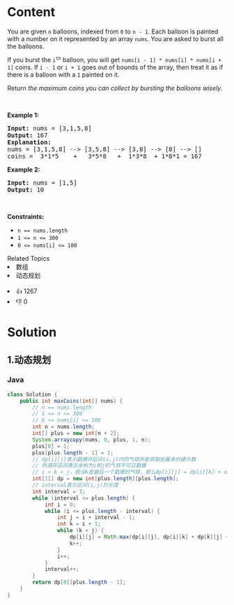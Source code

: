 # Content
<p>You are given <code>n</code> balloons, indexed from <code>0</code> to <code>n - 1</code>. Each balloon is painted with a number on it represented by an array <code>nums</code>. You are asked to burst all the balloons.</p>

<p>If you burst the <code>i<sup>th</sup></code> balloon, you will get <code>nums[i - 1] * nums[i] * nums[i + 1]</code> coins. If <code>i - 1</code> or <code>i + 1</code> goes out of bounds of the array, then treat it as if there is a balloon with a <code>1</code> painted on it.</p>

<p>Return <em>the maximum coins you can collect by bursting the balloons wisely</em>.</p>

<p>&nbsp;</p>
<p><strong class="example">Example 1:</strong></p>

<pre>
<strong>Input:</strong> nums = [3,1,5,8]
<strong>Output:</strong> 167
<strong>Explanation:</strong>
nums = [3,1,5,8] --&gt; [3,5,8] --&gt; [3,8] --&gt; [8] --&gt; []
coins =  3*1*5    +   3*5*8   +  1*3*8  + 1*8*1 = 167</pre>

<p><strong class="example">Example 2:</strong></p>

<pre>
<strong>Input:</strong> nums = [1,5]
<strong>Output:</strong> 10
</pre>

<p>&nbsp;</p>
<p><strong>Constraints:</strong></p>

<ul>
 <li><code>n == nums.length</code></li>
 <li><code>1 &lt;= n &lt;= 300</code></li>
 <li><code>0 &lt;= nums[i] &lt;= 100</code></li>
</ul>

<div><div>Related Topics</div><div><li>数组</li><li>动态规划</li></div></div><br><div><li>👍 1267</li><li>👎 0</li></div>

# Solution
## 1.动态规划
### Java
```java
class Solution {
    public int maxCoins(int[] nums) {
        // n == nums.length
        // 1 <= n <= 300
        // 0 <= nums[i] <= 100
        int n = nums.length;
        int[] plus = new int[n + 2];
        System.arraycopy(nums, 0, plus, 1, n);
        plus[0] = 1;
        plus[plus.length - 1] = 1;
        // dp[i][j]表示戳爆开区间(i,j)内的气球所能获取到最多的硬币数
        // 所谓开区间表示坐标为i和j的气球不可以戳爆
        // i < k < j，假设k是最后一个戳爆的气球，那么dp[i][j] = dp[i][k] + dp[k][j] + plus[i] * plus[j] * plus[k]
        int[][] dp = new int[plus.length][plus.length];
        // interval表示区间(i,j)的长度
        int interval = 3;
        while (interval <= plus.length) {
            int i = 0;
            while (i <= plus.length - interval) {
                int j = i + interval - 1;
                int k = i + 1;
                while (k < j) {
                    dp[i][j] = Math.max(dp[i][j], dp[i][k] + dp[k][j] + plus[i] * plus[j] * plus[k]);
                    k++;
                }
                i++;
            }
            interval++;
        }
        return dp[0][plus.length - 1];
    }
}
```